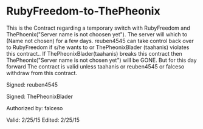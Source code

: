 # RubyFreedom-to-ThePheonix
This is the Contract regarding a temporary switch with RubyFreedom and ThePhoenix("Server name is not choosen yet"). The server will which to (Name not chosen) for a few days. reuben4545 can take control back over to RubyFreedom if s/he wants to or ThePheonixBlader (taahanis) violates this contract.. If ThePheonixBlader(taahanis) breaks this contract then ThePheonix("Server name is not chosen yet") will be GONE. But for this day forward The contract is valid unless taahanis or reuben4545 or falceso withdraw from this contract.



Signed: reuben4545



Signed: ThePheonixBlader



Authorized by: falceso


Valid: 2/25/15 Edited: 2/25/15
